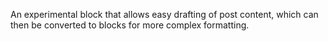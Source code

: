 An experimental block that allows easy drafting of post content, which can then be converted to blocks for more complex formatting.
